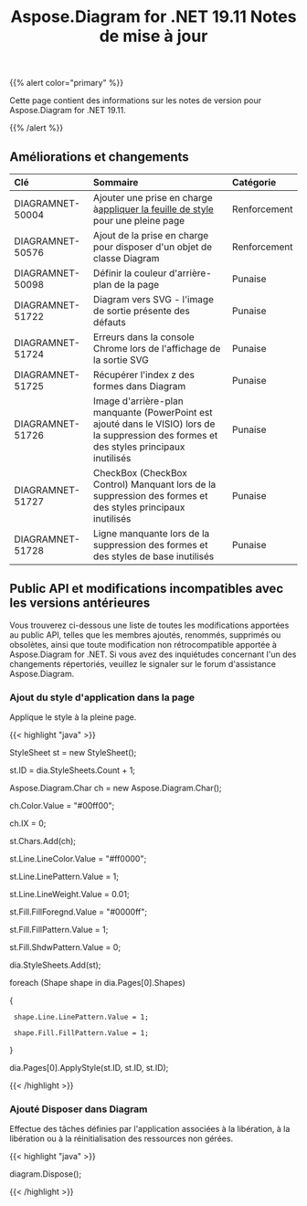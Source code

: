 ﻿---
title: Aspose.Diagram for .NET 19.11 Notes de mise à jour
type: docs
weight: 20
url: /fr/net/aspose-diagram-for-net-19-11-release-notes/
---
{{% alert color="primary" %}} 

Cette page contient des informations sur les notes de version pour Aspose.Diagram for .NET 19.11.

{{% /alert %}} 
## **Améliorations et changements**

|**Clé**|**Sommaire**|**Catégorie**|
|:- |:- |:- |
|DIAGRAMNET-50004| Ajouter une prise en charge à[appliquer la feuille de style](/diagram/fr/net/format-visio-pages/) pour une pleine page|Renforcement|
|DIAGRAMNET-50576|Ajout de la prise en charge pour disposer d'un objet de classe Diagram|Renforcement|
|DIAGRAMNET-50098|Définir la couleur d'arrière-plan de la page|Punaise|
|DIAGRAMNET-51722|Diagram vers SVG - l'image de sortie présente des défauts|Punaise|
|DIAGRAMNET-51724|Erreurs dans la console Chrome lors de l'affichage de la sortie SVG|Punaise|
|DIAGRAMNET-51725|Récupérer l'index z des formes dans Diagram|Punaise|
|DIAGRAMNET-51726|Image d'arrière-plan manquante (PowerPoint est ajouté dans le VISIO) lors de la suppression des formes et des styles principaux inutilisés|Punaise|
|DIAGRAMNET-51727|CheckBox (CheckBox Control) Manquant lors de la suppression des formes et des styles principaux inutilisés|Punaise|
|DIAGRAMNET-51728|Ligne manquante lors de la suppression des formes et des styles de base inutilisés|Punaise|

## **Public API et modifications incompatibles avec les versions antérieures**
Vous trouverez ci-dessous une liste de toutes les modifications apportées au public API, telles que les membres ajoutés, renommés, supprimés ou obsolètes, ainsi que toute modification non rétrocompatible apportée à Aspose.Diagram for .NET. Si vous avez des inquiétudes concernant l'un des changements répertoriés, veuillez le signaler sur le forum d'assistance Aspose.Diagram.
### **Ajout du style d'application dans la page**
Applique le style à la pleine page.

{{< highlight "java" >}}

StyleSheet st = new StyleSheet();

st.ID = dia.StyleSheets.Count + 1;

Aspose.Diagram.Char ch = new Aspose.Diagram.Char();

ch.Color.Value = "#00ff00";

ch.IX = 0;

st.Chars.Add(ch);

st.Line.LineColor.Value = "#ff0000";

st.Line.LinePattern.Value = 1;

st.Line.LineWeight.Value = 0.01;

st.Fill.FillForegnd.Value = "#0000ff";

st.Fill.FillPattern.Value = 1;

st.Fill.ShdwPattern.Value = 0;

dia.StyleSheets.Add(st);

foreach (Shape shape in dia.Pages[0].Shapes)

{

     shape.Line.LinePattern.Value = 1;
    
     shape.Fill.FillPattern.Value = 1;

}

dia.Pages[0].ApplyStyle(st.ID, st.ID, st.ID);

{{< /highlight >}}
### **Ajouté Disposer dans Diagram**
Effectue des tâches définies par l'application associées à la libération, à la libération ou à la réinitialisation des ressources non gérées.

{{< highlight "java" >}}

 diagram.Dispose();

{{< /highlight >}}
